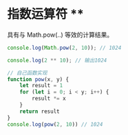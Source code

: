 # 指数运算符 ** 

具有与 Math.pow(..) 等效的计算结果。

```js
console.log(Math.pow(2, 10)); // 1024

console.log(2 ** 10); // 输出1024
```

```js
// 自己函数实现
function pow(x, y) {
    let result = 1
    for (let i = 0; i < y; i++) {
        result *= x
    }
    return result
}
console.log(pow(2, 10)) // 1024
```